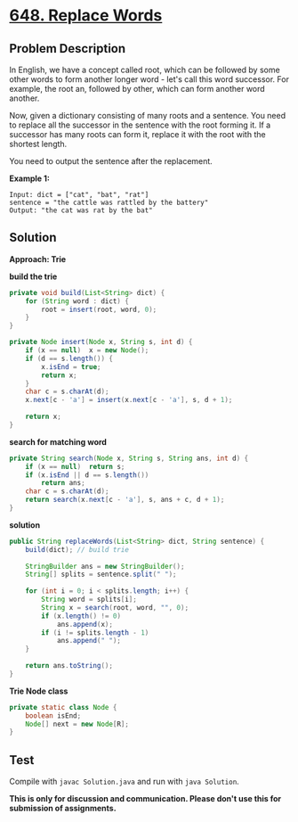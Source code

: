 # [648. Replace Words][title]

## Problem Description

In English, we have a concept called root, which can be followed by some other words to form another longer word - let's call this word successor. For example, the root an, followed by other, which can form another word another.

Now, given a dictionary consisting of many roots and a sentence. You need to replace all the successor in the sentence with the root forming it. If a successor has many roots can form it, replace it with the root with the shortest length.

You need to output the sentence after the replacement.

**Example 1:**

```
Input: dict = ["cat", "bat", "rat"]
sentence = "the cattle was rattled by the battery"
Output: "the cat was rat by the bat"
```

## Solution

**Approach: Trie**

**build the trie**

```java
private void build(List<String> dict) {
    for (String word : dict) {
        root = insert(root, word, 0);
    }
}

private Node insert(Node x, String s, int d) {
    if (x == null)  x = new Node();
    if (d == s.length()) {
        x.isEnd = true;
        return x;
    }
    char c = s.charAt(d);
    x.next[c - 'a'] = insert(x.next[c - 'a'], s, d + 1);
    
    return x;
}
```

**search for matching word**

```java
private String search(Node x, String s, String ans, int d) {
    if (x == null)  return s;
    if (x.isEnd || d == s.length())
        return ans;
    char c = s.charAt(d);
    return search(x.next[c - 'a'], s, ans + c, d + 1);
}
```

**solution**

```java
public String replaceWords(List<String> dict, String sentence) {
    build(dict); // build trie
    
    StringBuilder ans = new StringBuilder();
    String[] splits = sentence.split(" ");
    
    for (int i = 0; i < splits.length; i++) {
        String word = splits[i];
        String x = search(root, word, "", 0);
        if (x.length() != 0)
            ans.append(x);
        if (i != splits.length - 1)
            ans.append(" ");
    }
    
    return ans.toString();
}
```

**Trie Node class**

```java
private static class Node {
    boolean isEnd;
    Node[] next = new Node[R];
}
```

## Test

Compile with `javac Solution.java` and run with `java Solution`.

**This is only for discussion and communication. Please don't use this for submission of assignments.**

[title]: https://leetcode.com/problems/replace-words/
